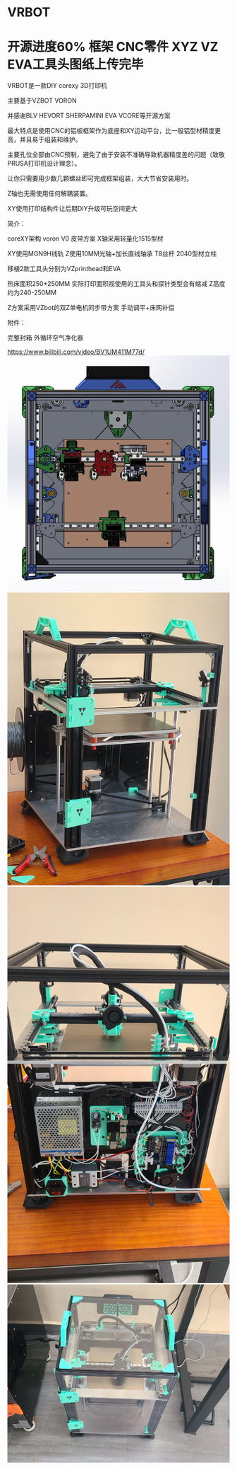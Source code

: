 # VRBOT    
# 开源进度60% 框架 CNC零件 XYZ  VZ EVA工具头图纸上传完毕
VRBOT是一款DIY corexy 3D打印机

主要基于VZBOT VORON

并感谢BLV HEVORT SHERPAMINI EVA VCORE等开源方案

最大特点是使用CNC的铝板框架作为底座和XY运动平台，比一般铝型材精度更高，并且易于组装和维护。

主要孔位全部由CNC预制，避免了由于安装不准确导致机器精度差的问题（致敬PRUSA打印机设计理念）。

让你只需要用少数几颗螺丝即可完成框架组装，大大节省安装用时。

Z轴也无需使用任何解耦装置。

XY使用打印结构件让后期DIY升级可玩空间更大


简介：

coreXY架构 voron V0 皮带方案 X轴采用轻量化1515型材

XY使用MGN9H线轨 Z使用10MM光轴+加长直线轴承 T8丝杆 2040型材立柱

移植2款工具头分别为VZprinthead和EVA

热床面积250*250MM 实际打印面积视使用的工具头和探针类型会有缩减 Z高度约为240-250MM

Z方案采用VZbot的双Z单电机同步带方案 手动调平+床网补偿


附件：

完整封箱 外循环空气净化器

https://www.bilibili.com/video/BV1UM411M77d/
![vrbot](https://github.com/thunder439/VRBOT/blob/main/%E4%BF%AF%E8%A7%86%E5%9B%BE.jpg)
![vrbot](https://github.com/thunder439/VRBOT/blob/main/%E6%AD%A3%E9%9D%A2.jpg)
![vrbot](https://github.com/thunder439/VRBOT/blob/main/%E8%83%8C%E9%9D%A2.jpg)
![vrbot](https://github.com/thunder439/VRBOT/blob/main/%E5%B0%81%E7%AE%B1.jpg)
